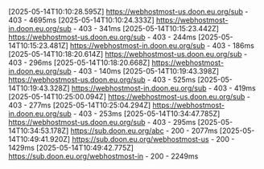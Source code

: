 
[2025-05-14T10:10:28.595Z] https://webhostmost-us.doon.eu.org/sub - 403 - 4695ms
[2025-05-14T10:10:24.333Z] https://webhostmost-in.doon.eu.org/sub - 403 - 341ms
[2025-05-14T10:15:23.442Z] https://webhostmost-us.doon.eu.org/sub - 403 - 244ms
[2025-05-14T10:15:23.481Z] https://webhostmost-in.doon.eu.org/sub - 403 - 186ms
[2025-05-14T10:18:20.614Z] https://webhostmost-us.doon.eu.org/sub - 403 - 296ms
[2025-05-14T10:18:20.668Z] https://webhostmost-in.doon.eu.org/sub - 403 - 140ms
[2025-05-14T10:19:43.398Z] https://webhostmost-us.doon.eu.org/sub - 403 - 525ms
[2025-05-14T10:19:43.328Z] https://webhostmost-in.doon.eu.org/sub - 403 - 419ms
[2025-05-14T10:25:00.094Z] https://webhostmost-us.doon.eu.org/sub - 403 - 277ms
[2025-05-14T10:25:04.294Z] https://webhostmost-in.doon.eu.org/sub - 403 - 253ms
[2025-05-14T10:34:47.785Z] https://webhostmost-us.doon.eu.org/sub - 403 - 295ms
[2025-05-14T10:34:53.178Z] https://sub.doon.eu.org/abc - 200 - 2077ms
[2025-05-14T10:49:41.920Z] https://sub.doon.eu.org/webhostmost-us - 200 - 1429ms
[2025-05-14T10:49:42.775Z] https://sub.doon.eu.org/webhostmost-in - 200 - 2249ms
